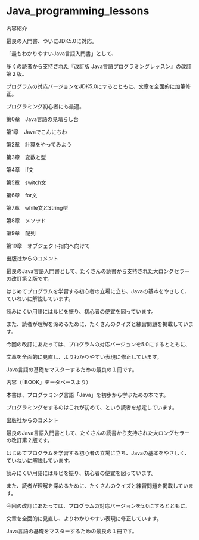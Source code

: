 Java_programming_lessons
========================
内容紹介

最良の入門書、ついにJDK5.0に対応。

「最もわかりやすいJava言語入門書」として、

多くの読者から支持された『改訂版 Java言語プログラミングレッスン』の改訂第２版。

プログラムの対応バージョンをJDK5.0にするとともに、文章を全面的に加筆修正。

プログラミング初心者にも最適。

第0章　Java言語の見晴らし台

第1章　Javaでこんにちわ

第2章　計算をやってみよう

第3章　変数と型

第4章　if文

第5章　switch文

第6章　for文

第7章　while文とString型

第8章　メソッド

第9章　配列

第10章　オブジェクト指向へ向けて

出版社からのコメント

最良のJava言語入門書として、たくさんの読書から支持された大ロングセラーの改訂第２版です。

はじめてプログラムを学習する初心者の立場に立ち、Javaの基本をやさしく、ていねいに解説しています。

読みにくい用語にはルビを振り、初心者の便宜を図っています。

また、読者が理解を深めるために、たくさんのクイズと練習問題を掲載しています。

今回の改訂にあたっては、プログラムの対応バージョンを5.0にするとともに、

文章を全面的に見直し、よりわかりやすい表現に修正しています。

Java言語の基礎をマスターするための最良の１冊です。

内容（「BOOK」データベースより）

本書は、プログラミング言語「Java」を初歩から学ぶための本です。

プログラミングをするのはこれが初めて、という読者を想定しています。

出版社からのコメント

最良のJava言語入門書として、たくさんの読書から支持された大ロングセラーの改訂第２版です。

はじめてプログラムを学習する初心者の立場に立ち、Javaの基本をやさしく、ていねいに解説しています。

読みにくい用語にはルビを振り、初心者の便宜を図っています。

また、読者が理解を深めるために、たくさんのクイズと練習問題を掲載しています。

今回の改訂にあたっては、プログラムの対応バージョンを5.0にするとともに、

文章を全面的に見直し、よりわかりやすい表現に修正しています。

Java言語の基礎をマスターするための最良の１冊です。